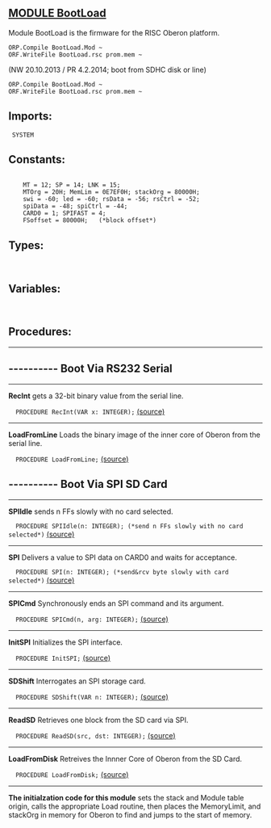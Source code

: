 
## [MODULE BootLoad](https://github.com/io-core/Kernel/blob/main/BootLoad.Mod)
Module BootLoad is the firmware for the RISC Oberon platform.

    ORP.Compile BootLoad.Mod ~
    ORF.WriteFile BootLoad.rsc prom.mem ~                      


(NW 20.10.2013 / PR 4.2.2014; boot from SDHC disk or line)

    ORP.Compile BootLoad.Mod ~
    ORF.WriteFile BootLoad.rsc prom.mem ~ 


  ## Imports:
` SYSTEM`

## Constants:
```
 
    MT = 12; SP = 14; LNK = 15;
    MTOrg = 20H; MemLim = 0E7EF0H; stackOrg = 80000H;
    swi = -60; led = -60; rsData = -56; rsCtrl = -52;
    spiData = -48; spiCtrl = -44;
    CARD0 = 1; SPIFAST = 4;
    FSoffset = 80000H;   (*block offset*)
```
## Types:
```


```
## Variables:
```


```
## Procedures:
---
## ---------- Boot Via RS232 Serial
---
**RecInt** gets a 32-bit binary value from the serial line.

`  PROCEDURE RecInt(VAR x: INTEGER);` [(source)](https://github.com/io-orig/System/blob/main/BootLoad.Mod#L38)

---
**LoadFromLine** Loads the binary image of the inner core of Oberon from the serial line.

`  PROCEDURE LoadFromLine;` [(source)](https://github.com/io-orig/System/blob/main/BootLoad.Mod#L52)

## ---------- Boot Via SPI SD Card
---
**SPIIdle** sends n FFs slowly with no card selected.

`  PROCEDURE SPIIdle(n: INTEGER); (*send n FFs slowly with no card selected*)` [(source)](https://github.com/io-orig/System/blob/main/BootLoad.Mod#L70)

---
**SPI** Delivers a value to SPI data on CARD0 and waits for acceptance.

`  PROCEDURE SPI(n: INTEGER); (*send&rcv byte slowly with card selected*)` [(source)](https://github.com/io-orig/System/blob/main/BootLoad.Mod#L81)

---
**SPICmd** Synchronously ends an SPI command and its argument.

`  PROCEDURE SPICmd(n, arg: INTEGER);` [(source)](https://github.com/io-orig/System/blob/main/BootLoad.Mod#L90)

---
**InitSPI** Initializes the SPI interface.

`  PROCEDURE InitSPI;` [(source)](https://github.com/io-orig/System/blob/main/BootLoad.Mod#L106)

---
**SDShift** Interrogates an SPI storage card.

`  PROCEDURE SDShift(VAR n: INTEGER);` [(source)](https://github.com/io-orig/System/blob/main/BootLoad.Mod#L127)

---
**ReadSD** Retrieves one block from the SD card via SPI.

`  PROCEDURE ReadSD(src, dst: INTEGER);` [(source)](https://github.com/io-orig/System/blob/main/BootLoad.Mod#L139)

---
**LoadFromDisk** Retreives the Innner Core of Oberon from the SD Card.

`  PROCEDURE LoadFromDisk;` [(source)](https://github.com/io-orig/System/blob/main/BootLoad.Mod#L157)

---
**The initialzation code for this module** sets the stack and Module table origin, 
calls the appropriate Load routine, then places the MemoryLimit, and stackOrg in memory for Oberon to find and jumps to the start of memory.

